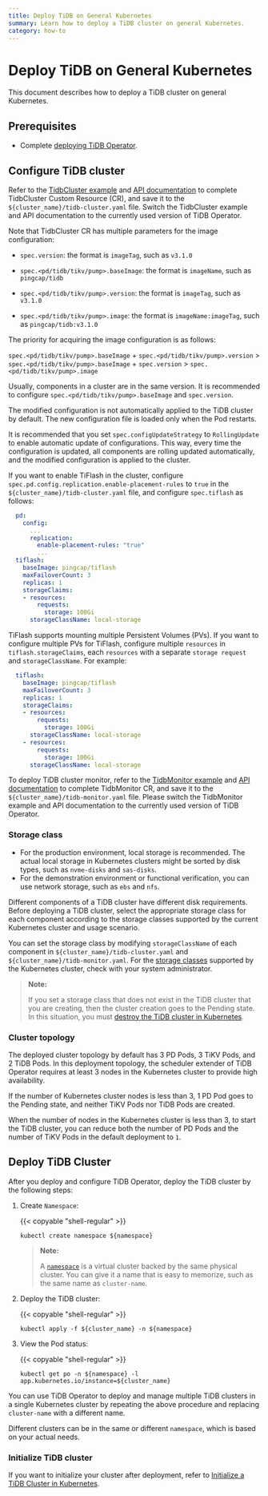 ```yaml
---
title: Deploy TiDB on General Kubernetes
summary: Learn how to deploy a TiDB cluster on general Kubernetes.
category: how-to
---
```


# Deploy TiDB on General Kubernetes

This document describes how to deploy a TiDB cluster on general Kubernetes.

## Prerequisites

- Complete [deploying TiDB Operator](deploy-tidb-operator.md).

## Configure TiDB cluster

Refer to the [TidbCluster example](https://github.com/pingcap/tidb-operator/blob/master/examples/basic/tidb-cluster.yaml) and [API documentation](api-references.md) to complete TidbCluster Custom Resource (CR), and save it to the `${cluster_name}/tidb-cluster.yaml` file. Switch the TidbCluster example and API documentation to the currently used version of TiDB Operator.

Note that TidbCluster CR has multiple parameters for the image configuration:

- `spec.version`: the format is `imageTag`, such as `v3.1.0`

- `spec.<pd/tidb/tikv/pump>.baseImage`: the format is `imageName`, such as `pingcap/tidb`

- `spec.<pd/tidb/tikv/pump>.version`: the format is `imageTag`, such as `v3.1.0`

- `spec.<pd/tidb/tikv/pump>.image`: the format is `imageName:imageTag`, such as `pingcap/tidb:v3.1.0`

The priority for acquiring the image configuration is as follows:

`spec.<pd/tidb/tikv/pump>.baseImage` + `spec.<pd/tidb/tikv/pump>.version` > `spec.<pd/tidb/tikv/pump>.baseImage` + `spec.version` > `spec.<pd/tidb/tikv/pump>.image`

Usually, components in a cluster are in the same version. It is recommended to configure `spec.<pd/tidb/tikv/pump>.baseImage` and `spec.version`.

The modified configuration is not automatically applied to the TiDB cluster by default. The new configuration file is loaded only when the Pod restarts.

It is recommended that you set `spec.configUpdateStrategy` to `RollingUpdate` to enable automatic update of configurations. This way, every time the configuration is updated, all components are rolling updated automatically, and the modified configuration is applied to the cluster.

If you want to enable TiFlash in the cluster, configure `spec.pd.config.replication.enable-placement-rules` to `true` in the `${cluster_name}/tidb-cluster.yaml` file, and configure `spec.tiflash` as follows:

```yaml
  pd:
    config:
      ...
      replication:
        enable-placement-rules: "true"
        ...
  tiflash:
    baseImage: pingcap/tiflash
    maxFailoverCount: 3
    replicas: 1
    storageClaims:
    - resources:
        requests:
          storage: 100Gi
      storageClassName: local-storage
```

TiFlash supports mounting multiple Persistent Volumes (PVs). If you want to configure multiple PVs for TiFlash, configure multiple `resources` in `tiflash.storageClaims`, each `resources` with a separate `storage request` and `storageClassName`. For example:

```yaml
  tiflash:
    baseImage: pingcap/tiflash
    maxFailoverCount: 3
    replicas: 1
    storageClaims:
    - resources:
        requests:
          storage: 100Gi
      storageClassName: local-storage
    - resources:
        requests:
          storage: 100Gi
      storageClassName: local-storage
```

To deploy TiDB cluster monitor, refer to the [TidbMonitor example](https://github.com/pingcap/tidb-operator/blob/master/manifests/monitor/tidb-monitor.yaml) and [API documentation](api-references.md) to complete TidbMonitor CR, and save it to the `${cluster_name}/tidb-monitor.yaml` file. Please switch the TidbMonitor example and API documentation to the currently used version of TiDB Operator.

### Storage class

- For the production environment, local storage is recommended. The actual local storage in Kubernetes clusters might be sorted by disk types, such as `nvme-disks` and `sas-disks`.
- For the demonstration environment or functional verification, you can use network storage, such as `ebs` and `nfs`.

Different components of a TiDB cluster have different disk requirements. Before deploying a TiDB cluster, select the appropriate storage class for each component according to the storage classes supported by the current Kubernetes cluster and usage scenario.

You can set the storage class by modifying `storageClassName` of each component in `${cluster_name}/tidb-cluster.yaml` and `${cluster_name}/tidb-monitor.yaml`. For the [storage classes](configure-storage-class.md) supported by the Kubernetes cluster, check with your system administrator.

> **Note:**
>
> If you set a storage class that does not exist in the TiDB cluster that you are creating, then the cluster creation goes to the Pending state. In this situation, you must [destroy the TiDB cluster in Kubernetes](destroy-a-tidb-cluster.md).

### Cluster topology

The deployed cluster topology by default has 3 PD Pods, 3 TiKV Pods, and 2 TiDB Pods. In this deployment topology, the scheduler extender of TiDB Operator requires at least 3 nodes in the Kubernetes cluster to provide high availability.

If the number of Kubernetes cluster nodes is less than 3, 1 PD Pod goes to the Pending state, and neither TiKV Pods nor TiDB Pods are created.

When the number of nodes in the Kubernetes cluster is less than 3, to start the TiDB cluster, you can reduce both the number of PD Pods and the number of TiKV Pods in the default deployment to `1`.

## Deploy TiDB Cluster

After you deploy and configure TiDB Operator, deploy the TiDB cluster by the following steps:

1. Create `Namespace`:

    {{< copyable "shell-regular" >}}

    ``` shell
    kubectl create namespace ${namespace}
    ```

    > **Note:**
    >
    > A [`namespace`](https://kubernetes.io/docs/concepts/overview/working-with-objects/namespaces/) is a virtual cluster backed by the same physical cluster. You can give it a name that is easy to memorize, such as the same name as `cluster-name`.

2. Deploy the TiDB cluster:

    {{< copyable "shell-regular" >}}

    ``` shell
    kubectl apply -f ${cluster_name} -n ${namespace}
    ```

3. View the Pod status:

    {{< copyable "shell-regular" >}}

    ``` shell
    kubectl get po -n ${namespace} -l app.kubernetes.io/instance=${cluster_name}
    ```

You can use TiDB Operator to deploy and manage multiple TiDB clusters in a single Kubernetes cluster by repeating the above procedure and replacing `cluster-name` with a different name.

Different clusters can be in the same or different `namespace`, which is based on your actual needs.

### Initialize TiDB cluster

If you want to initialize your cluster after deployment, refer to [Initialize a TiDB Cluster in Kubernetes](initialize-a-cluster.md).
